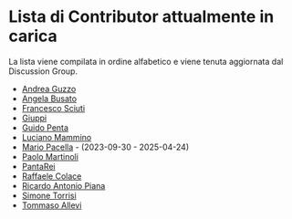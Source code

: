 # Lista di Contributor attualmente in carica

La lista viene compilata in ordine alfabetico e viene tenuta aggiornata dal Discussion Group.

- [Andrea Guzzo](https://github.com/JeyDi)
- [Angela Busato](https://github.com/AngyDev)
- [Francesco Sciuti](https://github.com/fsciuti)
- [Giuppi](https://github.com/giuppidev)
- [Guido Penta](https://github.com/GuidoPenta)
- [Luciano Mammino](https://github.com/lmammino)
- [Mario Pacella](https://github.com/Mik23mik) - (2023-09-30 - 2025-04-24)
- [Paolo Martinoli](https://github.com/ugho16)
- [PantaRei](https://github.com/pantarei-mb)
- [Raffaele Colace](https://github.com/rafleze)
- [Ricardo Antonio Piana](https://github.com/devnuli)
- [Simone Torrisi](https://github.com/storrisi)
- [Tommaso Allevi](https://github.com/allevo)